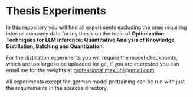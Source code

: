 # Thesis Experiments
In this repository you will find all experiments excluding the ones requiring internal company data for my thesis on the topic of
**Optimization Techniques for LLM Inference: Quantitative Analysis of Knowledge Distillation, Batching and Quantization**.

For the distillation experiments you will require the model checkpoints, which are too large to be uploaded for git, if you are interested you can email me for the weights at professional.max.uhl@gmail.com

All experiments except the german model pretraining can be run with just the requirements in the sources directory.

